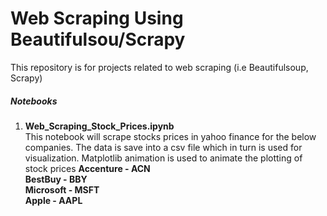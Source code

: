 # Web Scraping Using Beautifulsou/Scrapy
This repository is for projects related to web scraping (i.e Beautifulsoup, Scrapy)

##### Notebooks
1. **Web_Scraping_Stock_Prices.ipynb**  
This notebook will scrape stocks prices in yahoo finance for the below companies. The data is save into a csv file which in turn is used 
for visualization. Matplotlib animation is used to animate the plotting of stock prices
    **Accenture - ACN**  
    **BestBuy - BBY**   
    **Microsoft - MSFT**   
    **Apple - AAPL**   
